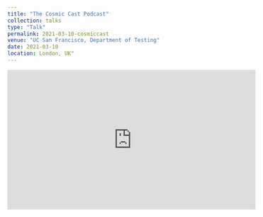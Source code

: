 ```yaml
---
title: "The Cosmic Cast Podcast"
collection: talks
type: "Talk"
permalink: 2021-03-10-cosmiccast
venue: "UC San Francisco, Department of Testing"
date: 2021-03-10
location: London, UK"
---
```


<div markdown="0">
	<iframe width="560" height="315" src="https://www.youtube.com/embed/zL3JUnO7GwY" title="YouTube video player" frameborder="0" allow="accelerometer; autoplay; clipboard-write; encrypted-media; gyroscope; picture-in-picture; web-share" allowfullscreen></iframe>
</div>

<!--This is a description of your talk, which is a markdown files that can be all markdown-ified like any other post. Yay markdown!
[![IMAGE ALT TEXT](http://img.youtube.com/vi/zL3JUnO7GwY/0.jpg)](http://www.youtube.com/watch?v=zL3JUnO7GwY "Cosmic Cast: Linking meteorites to potential asteroid parent bodies")-->

